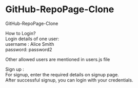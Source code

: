# GitHub-RepoPage-Clone
GitHub-RepoPage-Clone

How to Login? <br />
Login details of one user: <br />
username : Alice Smith <br />
password: password2 <br />

Other allowed users are mentioned in users.js file <br />

Sign up : <br />
For signup, enter the required details on signup page. <br />
After successful signup, you can login with your credentials.
